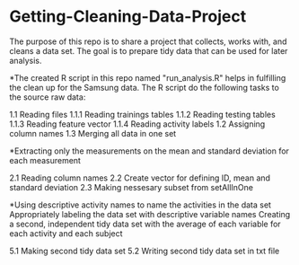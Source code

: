 # Getting-Cleaning-Data-Project
The purpose of this repo is to share a project that collects, works with, and cleans a data set. The goal is to prepare tidy data that can be used for later analysis.

*The created R script in this repo named "run_analysis.R" helps in fulfilling the clean up for the Samsung data.
 The R script do the following tasks to the source raw data:

1.1 Reading files
1.1.1 Reading trainings tables
1.1.2 Reading testing tables
1.1.3 Reading feature vector
1.1.4 Reading activity labels
1.2 Assigning column names
1.3 Merging all data in one set

*Extracting only the measurements on the mean and standard deviation for each measurement

2.1 Reading column names
2.2 Create vector for defining ID, mean and standard deviation
2.3 Making nessesary subset from setAllInOne

*Using descriptive activity names to name the activities in the data set
Appropriately labeling the data set with descriptive variable names
Creating a second, independent tidy data set with the average of each variable for each activity and each subject

5.1 Making second tidy data set
5.2 Writing second tidy data set in txt file
